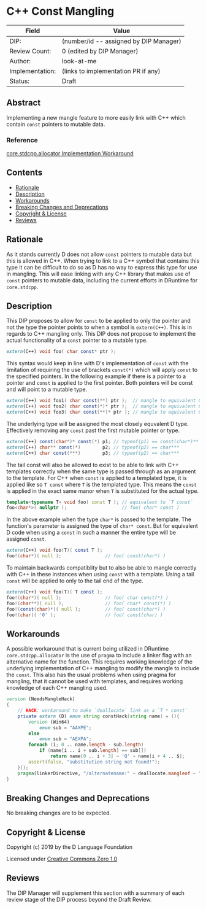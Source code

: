# C++ Const Mangling

| Field           | Value                                                           |
|-----------------|-----------------------------------------------------------------|
| DIP:            | (number/id -- assigned by DIP Manager)                          |
| Review Count:   | 0 (edited by DIP Manager)                                       |
| Author:         | look-at-me                                                      |
| Implementation: | (links to implementation PR if any)                             |
| Status:         | Draft                                                           |

## Abstract

Implementing a new mangle feature to more easily link with C++ which contain `const` pointers to mutable data.

### Reference

[core.stdcpp.allocator Implementation Workaround](https://github.com/dlang/druntime/blob/bc940316b4cd7cf6a76e34b7396de2003867fbef/src/core/stdcpp/allocator.d#L50)

## Contents
* [Rationale](#rationale)
* [Description](#description)
* [Workarounds](#workarounds)
* [Breaking Changes and Deprecations](#breaking-changes-and-deprecations)
* [Copyright & License](#copyright--license)
* [Reviews](#reviews)

## Rationale

As it stands currently D does not allow `const` pointers to mutable data but this is allowed in C++. When trying to link to a C++ symbol that contains this type it can be difficult to do so as D has no way to express this type for use in mangling. This will ease linking with any C++ library that makes use of `const` pointers to mutable data, including the current efforts in DRuntime for `core.stdcpp`.

## Description

This DIP proposes to allow for `const` to be applied to only the pointer and not the type the pointer points to when a symbol is `extern(C++)`. This is in regards to C++ mangling only. This DIP does *not* propose to implement the actual functionality of a `const` pointer to a mutable type.

```D
extern(C++) void foo( char const* ptr );
```

This syntax would keep in line with D's implementation of `const` with the limitation of requiring the use of brackets `const(*)` which will apply `const` to the specified pointers. In the following example if there is a pointer to a pointer and `const` is applied to the first pointer. Both pointers will be const and will point to a mutable type.

```D
extern(C++) void foo1( char const(**) ptr );  // mangle to equivalent C++ char *const *const
extern(C++) void foo2( char const(*)* ptr );  // mangle to equivalent C++ char *const *
extern(C++) void foo3( char const(**)* ptr ); // mangle to equivalent C++ char *const *const *
```

The underlying type will be assigned the most closely equvalent D type. Effectively removing any `const` past the first mutable pointer or type.

```D
extern(C++) const(char*)* const(*) p1; // typeof(p1) == const(char*)**
extern(C++) char** const(*)        p2; // typeof(p2) == char***
extern(C++) char const(***)        p3; // typeof(p2) == char***
```
The tail const will also be allowed to exist to be able to link with C++ templates correctly when the same type is passed through as an argument to the template. For C++ when `const` is applied to a templated type, it is applied like so `T const` where `T` is the templated type. This means the `const` is applied in the exact same manor when `T` is substituted for the actual type.

```C++
template<typename T> void foo( const T ); // equivalent to `T const`
foo<char*>( nullptr );                    // foo( char* const )
```

In the above example when the type `char*` is passed to the template. The function's parameter is assigned the type of `char* const`. But for equivalent D code when using a `const` in such a manner the entire type will be assigned `const`.

```D
extern(C++) void foo(T)( const T );
foo!(char*)( null );                // foo( const(char*) )
```

To maintain backwards compatiblity but to also be able to mangle correctly with C++ in these instances when using `const` with a template. Using a tail `const` will be applied to only to the tail end of the type.

```D
extern(C++) void foo(T)( T const );
foo!(char*)( null );                // foo( char const(*) )
foo!(char**)( null );               // foo( char* const(*) )
foo!(const(char)*)( null );         // foo( const(char*) )
foo!(char)( '0' );                  // foo( const(char) )
```

## Workarounds

A possible workaround that is current being utilized in DRuntime `core.stdcpp.allocator` is the use of `pragma` to include a linker flag with an alternative name for the function. This requires working knowledge of the underlying implementation of C++ mangling to modify the mangle to include the `const`. This also has the usual problems when using pragma for mangling, that it cannot be used with templates, and requires working knowledge of each C++ mangling used.

```D
version (NeedsMangleHack)
{
    // HACK: workaround to make `deallocate` link as a `T * const`
    private extern (D) enum string constHack(string name) = (){
        version (Win64)
            enum sub = "AAXPE";
        else
            enum sub = "AEXPA";
        foreach (i; 0 .. name.length - sub.length)
            if (name[i .. i + sub.length] == sub[])
                return name[0 .. i + 3] ~ 'Q' ~ name[i + 4 .. $];
        assert(false, "substitution string not found!");
    }();
    pragma(linkerDirective, "/alternatename:" ~ deallocate.mangleof ~ "=" ~ constHack!(deallocate.mangleof));
}
```

## Breaking Changes and Deprecations

No breaking changes are to be expected.

## Copyright & License

Copyright (c) 2019 by the D Language Foundation

Licensed under [Creative Commons Zero 1.0](https://creativecommons.org/publicdomain/zero/1.0/legalcode.txt)

## Reviews

The DIP Manager will supplement this section with a summary of each review stage
of the DIP process beyond the Draft Review.
